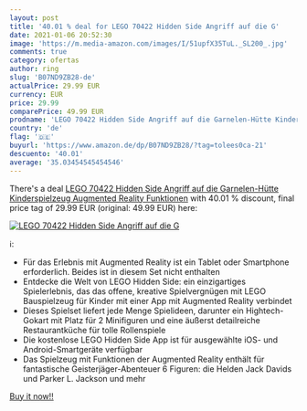 ```yaml
---
layout: post
title: '40.01 % deal for LEGO 70422 Hidden Side Angriff auf die G'
date: 2021-01-06 20:52:30
image: 'https://m.media-amazon.com/images/I/51upfX35TuL._SL200_.jpg'
comments: true
category: ofertas
author: ring
slug: 'B07ND9ZB28-de'
actualPrice: 29.99 EUR
currency: EUR
price: 29.99
comparePrice: 49.99 EUR
prodname: 'LEGO 70422 Hidden Side Angriff auf die Garnelen-Hütte Kinderspielzeug  Augmented Reality Funktionen'
country: 'de'
flag: '🇩🇪'
buyurl: 'https://www.amazon.de/dp/B07ND9ZB28/?tag=tolees0ca-21'
descuento: '40.01'
average: '35.03454545454546'
---
```


There's a deal [LEGO 70422 Hidden Side Angriff auf die Garnelen-Hütte Kinderspielzeug  Augmented Reality Funktionen](https://www.amazon.de/dp/B07ND9ZB28/?tag=tolees0ca-21)  with  40.01 % discount, final price tag of  29.99 EUR (original: 49.99 EUR) here:

[![LEGO 70422 Hidden Side Angriff auf die G](https://m.media-amazon.com/images/I/51upfX35TuL._SL200_.jpg)](https://www.amazon.de/dp/B07ND9ZB28/?tag=tolees0ca-21)

ℹ️:

- Für das Erlebnis mit Augmented Reality ist ein Tablet oder Smartphone erforderlich. Beides ist in diesem Set nicht enthalten
- Entdecke die Welt von LEGO Hidden Side: ein einzigartiges Spielerlebnis, das das offene, kreative Spielvergnügen mit LEGO Bauspielzeug für Kinder mit einer App mit Augmented Reality verbindet
- Dieses Spielset liefert jede Menge Spielideen, darunter ein Hightech-Gokart mit Platz für 2 Minifiguren und eine äußerst detailreiche Restaurantküche für tolle Rollenspiele
- Die kostenlose LEGO Hidden Side App ist für ausgewählte iOS- und Android-Smartgeräte verfügbar
- Das Spielzeug mit Funktionen der Augmented Reality enthält für fantastische Geisterjäger-Abenteuer 6 Figuren: die Helden Jack Davids und Parker L. Jackson und mehr

[Buy it now!!](https://www.amazon.de/dp/B07ND9ZB28/?tag=tolees0ca-21)

